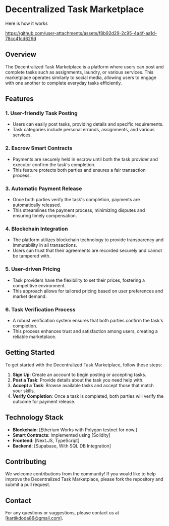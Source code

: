 # Decentralized Task Marketplace

Here is how it works

https://github.com/user-attachments/assets/f8b92d29-2c95-4a4f-aa1d-78cc41cd629d



## Overview

The Decentralized Task Marketplace is a platform where users can post and complete tasks such as assignments, laundry, or various services. This marketplace operates similarly to social media, allowing users to engage with one another to complete everyday tasks efficiently.

## Features

### 1. User-friendly Task Posting
- Users can easily post tasks, providing details and specific requirements.
- Task categories include personal errands, assignments, and various services.

### 2. Escrow Smart Contracts
- Payments are securely held in escrow until both the task provider and executor confirm the task's completion.
- This feature protects both parties and ensures a fair transaction process.

### 3. Automatic Payment Release
- Once both parties verify the task's completion, payments are automatically released.
- This streamlines the payment process, minimizing disputes and ensuring timely compensation.

### 4. Blockchain Integration
- The platform utilizes blockchain technology to provide transparency and immutability in all transactions.
- Users can trust that their agreements are recorded securely and cannot be tampered with.

### 5. User-driven Pricing
- Task providers have the flexibility to set their prices, fostering a competitive environment.
- This approach allows for tailored pricing based on user preferences and market demand.

### 6. Task Verification Process
- A robust verification system ensures that both parties confirm the task's completion.
- This process enhances trust and satisfaction among users, creating a reliable marketplace.

## Getting Started

To get started with the Decentralized Task Marketplace, follow these steps:

1. **Sign Up**: Create an account to begin posting or accepting tasks.
2. **Post a Task**: Provide details about the task you need help with.
3. **Accept a Task**: Browse available tasks and accept those that match your skills.
4. **Verify Completion**: Once a task is completed, both parties will verify the outcome for payment release.

## Technology Stack

- **Blockchain**: [Etherium Works with Polygon testnet for now.]
- **Smart Contracts**: Implemented using [Solidity]
- **Frontend**: [Next.JS, TypeScript]
- **Backend**: [Supabase, With SQL DB Integration]

## Contributing

We welcome contributions from the community! If you would like to help improve the Decentralized Task Marketplace, please fork the repository and submit a pull request.


## Contact

For any questions or suggestions, please contact us at [kartikdoda86@gmail.com].
